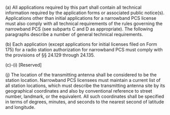 (a) All applications required by this part shall contain all technical information required by the application forms or associated public notice(s). Applications other than initial applications for a narrowband PCS license must also comply with all technical requirements of the rules governing the narrowband PCS (see subparts C and D as appropriate). The following paragraphs describe a number of general technical requirements.
                      

(b) Each application (except applications for initial licenses filed on Form 175) for a radio station authorization for narrowband PCS must comply with the provisions of §§ 24.129 through 24.135.

(c)-(i) [Reserved]

(j) The location of the transmitting antenna shall be considered to be the station location. Narrowband PCS licensees must maintain a current list of all station locations, which must describe the transmitting antenna site by its geographical coordinates and also by conventional reference to street number, landmark, or the equivalent. All such coordinates shall be specified in terms of degrees, minutes, and seconds to the nearest second of latitude and longitude.

